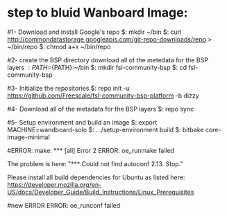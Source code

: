 
# step to bluid Wanboard Image:
 #1- Download and install Google's repo
  $: mkdir ~/bin
  $: curl http://commondatastorage.googleapis.com/git-repo-downloads/repo > ~/bin/repo
  $: chmod a+x ~/bin/repo

 #2- create the BSP directory download all of the metedata for the BSP layers
   $: PATH=${PATH}:~/bin
   $: mkdir fsl-community-bsp
   $: cd fsl-community-bsp

 #3- Initialize the repositories
   $: repo init -u https://github.com/Freescale/fsl-community-bsp-platform -b dizzy
 
 #4- Download all of the metadata for the BSP layers
   $: repo sync
 
 #5- Setup environment and build an image
   $: export MACHINE=wandboard-solo
   $: . ./setup-environment build
   $: bitbake core-image-minimal


#ERROR:
make: *** [all] Error 2
ERROR: oe_runmake failed

The problem is here:
"*** Could not find autoconf 2.13. Stop."

Please install all build dependencies for Ubuntu as listed here:
https://developer.mozilla.org/en-US/docs/Developer_Guide/Build_Instructions/Linux_Prerequisites

#new ERROR
ERROR: oe_runconf failed



